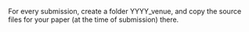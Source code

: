For every submission, create a folder YYYY_venue, and copy the source files for your paper (at the time of submission) there.
